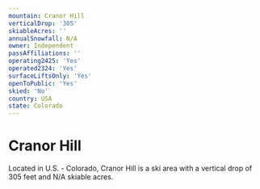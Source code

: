 ```yaml
---
mountain: Cranor Hill
verticalDrop: '305'
skiableAcres: ''
annualSnowfall: N/A
owner: Independent
passAffiliations: ''
operating2425: 'Yes'
operated2324: 'Yes'
surfaceLiftsOnly: 'Yes'
openToPublic: 'Yes'
skied: 'No'
country: USA
state: Colorado
---
```


# Cranor Hill

Located in U.S. - Colorado, Cranor Hill is a ski area with a vertical drop of 305 feet and N/A skiable acres.
